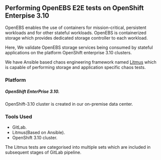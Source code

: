 ## **Performing OpenEBS E2E tests on OpenShift Enterpise 3.10**

OpenEBS enables the use of containers for mission-critical, persistent workloads and for other stateful workloads. OpenEBS is containerized storage which provides dedicated storage controller to each workload.

Here, We validate OpenEBS storage services being consumed by stateful applications on the platform OpenShift enterprise 3.10 clusters.

 We have Ansible based chaos engineering framework named [Litmus](https://github.com/openebs/litmus) which is capable of performing storage and application specific chaos tests.

### **Platform**

##### OpenShift EnterPrise 3.10.

OpenShift-3.10 cluster is created in our on-premise data center.

### **Tools Used**

- GitLab.
- Litmus(Based on Ansible).
- OpenShift 3.10 cluster.

The Litmus tests are categorised into multiple sets which are included in subsequent stages of GitLab pipeline.